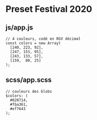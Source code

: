# Preset Festival 2020

## js/app.js

```
// 4 couleurs, codé en RGV décimal
const colors = new Array(
  [240, 223, 92],
  [247, 153, 95],
  [243, 133, 57],
  [159,  80, 25]
);
```

## scss/app.scss

```
// couleurs des blobs
$colors: (
  #020714,
  #fba361,
  #ef7643
);
```
